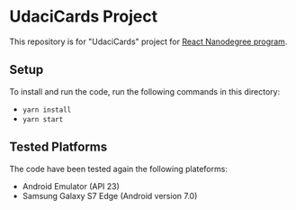 # UdaciCards Project

This repository is for "UdaciCards" project for [React Nanodegree program](https://www.udacity.com/course/react-nanodegree--nd019).

## Setup
To install and run the code, run the following commands in this directory:

* `yarn install`
* `yarn start`

## Tested Platforms
The code have been tested again the following plateforms:

* Android Emulator (API 23)
* Samsung Galaxy S7 Edge (Android version 7.0)


